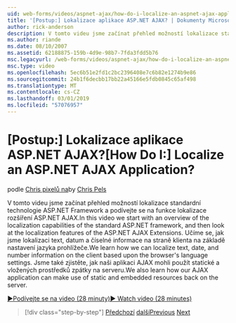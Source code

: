 ```yaml
---
uid: web-forms/videos/aspnet-ajax/how-do-i-localize-an-aspnet-ajax-application
title: '[Postup:] Lokalizace aplikace ASP.NET AJAX? | Dokumenty Microsoft'
author: rick-anderson
description: V tomto videu jsme začínat přehled možností lokalizace standardní technologie ASP.NET Framework a podívejte se na funkce lokalizace...
ms.author: riande
ms.date: 08/10/2007
ms.assetid: 62188875-159b-4d9e-98b7-7fda3fdd5b76
msc.legacyurl: /web-forms/videos/aspnet-ajax/how-do-i-localize-an-aspnet-ajax-application
msc.type: video
ms.openlocfilehash: 5ec6b51e2fd1c2bc2396408e7c6b82e1274b9e86
ms.sourcegitcommit: 24b1f6decbb17bb22a45166e5fdb0845c65af498
ms.translationtype: MT
ms.contentlocale: cs-CZ
ms.lasthandoff: 03/01/2019
ms.locfileid: "57076957"
---
```

<a name="how-do-i-localize-an-aspnet-ajax-application"></a><span data-ttu-id="3e784-104">[Postup:] Lokalizace aplikace ASP.NET AJAX?</span><span class="sxs-lookup"><span data-stu-id="3e784-104">[How Do I:] Localize an ASP.NET AJAX Application?</span></span>
====================
<span data-ttu-id="3e784-105">podle [Chris pixelů na](https://twitter.com/chrispels)</span><span class="sxs-lookup"><span data-stu-id="3e784-105">by [Chris Pels](https://twitter.com/chrispels)</span></span>

<span data-ttu-id="3e784-106">V tomto videu jsme začínat přehled možností lokalizace standardní technologie ASP.NET Framework a podívejte se na funkce lokalizace rozšíření ASP.NET AJAX.</span><span class="sxs-lookup"><span data-stu-id="3e784-106">In this video we start with an overview of the localization capabilities of the standard ASP.NET framework, and then look at the localization features of the ASP.NET AJAX Extensions.</span></span> <span data-ttu-id="3e784-107">Učíme se, jak jsme lokalizaci text, datum a číselné informace na straně klienta na základě nastavení jazyka prohlížeče.</span><span class="sxs-lookup"><span data-stu-id="3e784-107">We learn how we can localize text, date, and number information on the client based upon the browser's language settings.</span></span> <span data-ttu-id="3e784-108">Jsme také zjistěte, jak naši aplikaci AJAX mohli použít statické a vložených prostředků zpátky na serveru.</span><span class="sxs-lookup"><span data-stu-id="3e784-108">We also learn how our AJAX application can make use of static and embedded resources back on the server.</span></span>

[<span data-ttu-id="3e784-109">&#9654;Podívejte se na video (28 minuty)</span><span class="sxs-lookup"><span data-stu-id="3e784-109">&#9654; Watch video (28 minutes)</span></span>](https://channel9.msdn.com/Blogs/ASP-NET-Site-Videos/how-do-i-localize-an-aspnet-ajax-application)

> [!div class="step-by-step"]
> <span data-ttu-id="3e784-110">[Předchozí](how-do-i-implement-the-persistent-communications-pattern-with-the-updatepanel.md)
> [další](how-do-i-implement-the-persistent-communications-pattern-using-web-services.md)</span><span class="sxs-lookup"><span data-stu-id="3e784-110">[Previous](how-do-i-implement-the-persistent-communications-pattern-with-the-updatepanel.md)
[Next](how-do-i-implement-the-persistent-communications-pattern-using-web-services.md)</span></span>
